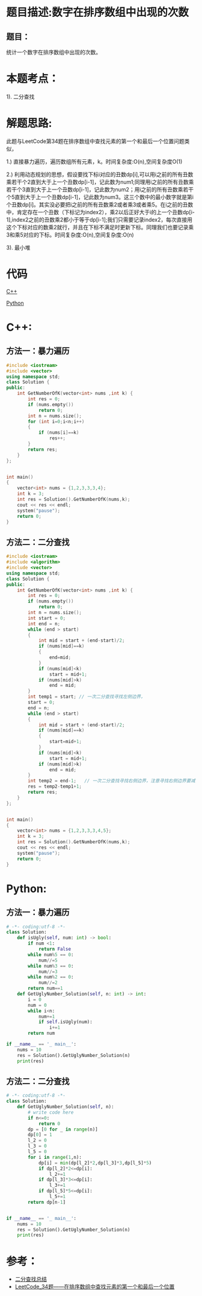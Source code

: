 # 题目描述:数字在排序数组中出现的次数
## 题目：
统计一个数字在排序数组中出现的次数。

# 本题考点：
  
  1). 二分查找  
  
# 解题思路:
  此题与LeetCode第34题在排序数组中查找元素的第一个和最后一个位置问题类似，
  
  1.) 直接暴力遍历，遍历数组所有元素，k。时间复杂度:O(n),空间复杂度O(1)
  
  2.) 利用动态规划的思想，假设要找下标i对应的丑数dp[i],可以用i之前的所有丑数乘若干个2直到大于上一个丑数dp[i-1]，记此数为num1;同理用i之前的所有丑数乘若干个3直到大于上一个丑数dp[i-1]，记此数为num2；用i之前的所有丑数乘若干个5直到大于上一个丑数dp[i-1]，记此数为num3。这三个数中的最小数字就是第i个丑数dp[i]。其实没必要把i之前的所有丑数乘2或者乘3或者乘5。在i之前的丑数中，肯定存在一个丑数（下标记为index2），乘2以后正好大于i的上一个丑数dp[i-1],index2之前的丑数乘2都小于等于dp[i-1];我们只需要记录index2，每次直接用这个下标对应的数乘2就行，并且在下标不满足时更新下标。同理我们也要记录乘3和乘5对应的下标。时间复杂度:O(n),空间复杂度:O(n)
  
  3). 最小堆

# 代码

[C++](./NumbersAppearOnce.cpp)

[Python](./NumbersAppearOnce.py)

# C++:
## 方法一：暴力遍历
```c++
#include <iostream>
#include <vector>
using namespace std;
class Solution {
public:
    int GetNumberOfK(vector<int> nums ,int k) {
        int res = 0;
        if (nums.empty())
            return 0;
        int n = nums.size();
        for (int i=0;i<n;i++)
        {
            if (nums[i]==k)
                res++;
        }
        return res;
    }
};


int main()
{
	vector<int> nums = {1,2,3,3,3,4};
	int k = 3;
	int res = Solution().GetNumberOfK(nums,k);
	cout << res << endl;
	system("pause");
	return 0;
}
```

## 方法二：二分查找
```c++
#include <iostream>
#include <algorithm>
#include <vector>
using namespace std;
class Solution {
public:
    int GetNumberOfK(vector<int> nums ,int k) {
        int res = 0;
        if (nums.empty())
            return 0;
        int n = nums.size();
        int start = 0;
        int end = n;
        while (end > start)
        {
            int mid = start + (end-start)/2;
            if (nums[mid]==k)
            {
                end=mid;
            }
            if (nums[mid]<k)
                start = mid+1;
            if (nums[mid]>k)
                end = mid;
        }
        int temp1 = start; // 一次二分查找寻找左侧边界，
        start = 0;
        end = n;
        while (end > start)
        {
            int mid = start + (end-start)/2;
            if (nums[mid]==k)
            {
                start=mid+1;
            }
            if (nums[mid]<k)
                start = mid+1;
            if (nums[mid]>k)
                end = mid;
        }
        int temp2 = end-1;   // 一次二分查找寻找右侧边界，注意寻找右侧边界要减一
        res = temp2-temp1+1;
        return res;
    }
};


int main()
{
	vector<int> nums = {1,2,3,3,3,4,5};
	int k = 3;
	int res = Solution().GetNumberOfK(nums,k);
	cout << res << endl;
	system("pause");
	return 0;
}
```



# Python:
## 方法一：暴力遍历
```python
# -*- coding:utf-8 -*-
class Solution:
    def isUgly(self, num: int) -> bool:
        if num <1:
            return False
        while num%5 == 0:
            num//=5
        while num%3 == 0:
            num//=3
        while num%2 == 0:
            num//=2
        return num==1
    def GetUglyNumber_Solution(self, n: int) -> int:
        i = 0
        num = 0
        while i<n:
            num+=1
            if self.isUgly(num):
                i+=1
        return num

if __name__ == '_ main__':
    nums = 10
    res = Solution().GetUglyNumber_Solution(n)    
    print(res)
```

## 方法二：二分查找
```python
# -*- coding:utf-8 -*-
class Solution:
    def GetUglyNumber_Solution(self, n):
        # write code here
        if n<=0:
            return 0
        dp = [0 for _ in range(n)]
        dp[0] = 1
        l_2 = 0
        l_3 = 0
        l_5 = 0
        for i in range(1,n):
            dp[i] = min(dp[l_2]*2,dp[l_3]*3,dp[l_5]*5)
            if dp[l_2]*2<=dp[i]:
                l_2+=1
            if dp[l_3]*3<=dp[i]:
                l_3+=1
            if dp[l_5]*5<=dp[i]:
                l_5+=1
        return dp[n-1]


if __name__ == '_ main__':
    nums = 10
    res = Solution().GetUglyNumber_Solution(n)    
    print(res)
```



# 参考：
  -  [二分查找总结](https://github.com/bryceustc/LeetCode_Note/blob/master/cpp/Find-First-And-Last-Position-Of-Element-In-Sorted-Array/BinarySearch.md)
  -  [LeetCode_34题——在排序数组中查找元素的第一个和最后一个位置](https://github.com/bryceustc/LeetCode_Note/blob/master/cpp/Find-First-And-Last-Position-Of-Element-In-Sorted-Array/README.md)


